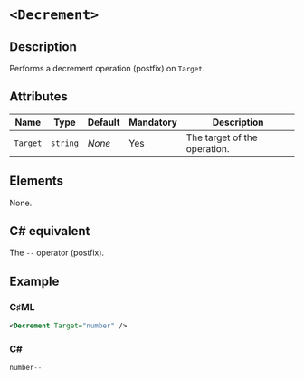 # `<Decrement>`

## Description

Performs a decrement operation (postfix) on `Target`.

## Attributes

| Name | Type | Default | Mandatory | Description |
|---|---|---|---|---|
| `Target` | `string` | *None* | Yes | The target of the operation. |

## Elements

None.

## C# equivalent

The `--` operator (postfix).

## Example

### C♯ML

```xml
<Decrement Target="number" />
```

### C#

```csharp
number--
```
